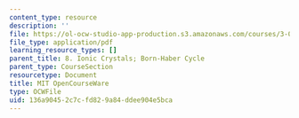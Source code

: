 ```yaml
---
content_type: resource
description: ''
file: https://ol-ocw-studio-app-production.s3.amazonaws.com/courses/3-091sc-introduction-to-solid-state-chemistry-fall-2010/136a90452c7cfd829a84ddee904e5bca_MIT3_091SCF10lec08_iPOD.pdf
file_type: application/pdf
learning_resource_types: []
parent_title: 8. Ionic Crystals; Born-Haber Cycle
parent_type: CourseSection
resourcetype: Document
title: MIT OpenCourseWare
type: OCWFile
uid: 136a9045-2c7c-fd82-9a84-ddee904e5bca
---
```


